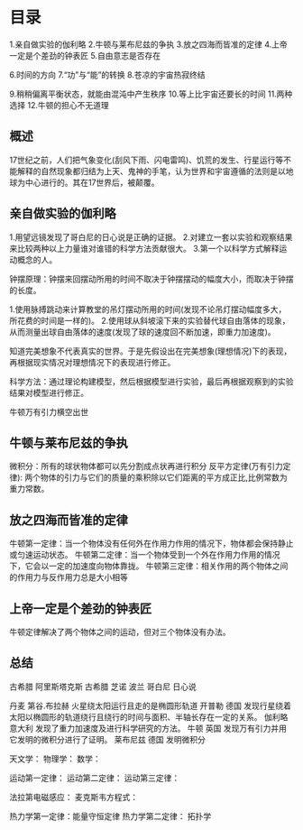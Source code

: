# 目录
1.亲自做实验的伽利略
2.牛顿与莱布尼兹的争执
3.放之四海而皆准的定律
4.上帝一定是个差劲的钟表匠
5.自由意志是否存在

6.时间的方向
7.“功”与“能”的转换
8.苍凉的宇宙热寂终结

9.稍稍偏离平衡状态，就能由混沌中产生秩序
10.等上比宇宙还要长的时间
11.两种选择
12.牛顿的担心不无道理

## 概述
17世纪之前，人们把气象变化(刮风下雨、闪电雷鸣)、饥荒的发生、行星运行等不能解释的自然现象都归结为上天、鬼神的手笔，认为世界和宇宙遵循的法则是以地球为中心进行的。其在17世界后，被颠覆。

## 亲自做实验的伽利略
1.用望远镜发现了哥白尼的日心说是正确的证据。
2.对建立一套以实验和观察结果来比较两种以上力量谁对谁错的科学方法贡献很大。
3.第一个以科学方式解释运动概念的人。

钟摆原理：钟摆来回摆动所用的时间不取决于钟摆摆动的幅度大小，而取决于钟摆的长度。

1.使用脉搏跳动来计算教堂的吊灯摆动所用的时间(发现不论吊灯摆动幅度多大，所花费的时间是一样的)。
2.使用球从斜坡滚下来的实验替代球自由落体的现象，从而测量出球自由落体的速度(发现了球的速度回不断加速，即重力加速度)。

知道完美想象不代表真实的世界。于是先假设出在完美想象(理想情况)下的表现，再根据现实情况对理想情况下的表现进行修正。

科学方法：通过理论构建模型，然后根据模型进行实验，最后再根据观察到的实验结果对模型进行修正。

牛顿万有引力横空出世

## 牛顿与莱布尼兹的争执
微积分：所有的球状物体都可以先分割成点状再进行积分
反平方定律(万有引力定律): 两个物体的引力与它们的质量的乘积除以它们距离的平方成正比,比例常数为重力常数。

## 放之四海而皆准的定律
牛顿第一定律：当一个物体没有任何外在作用力作用的情况下，物体都会保持静止或匀速运动状态。
牛顿第二定律：当一个物体受到一个外在作用力作用的情况下，它会以一定的加速度向物体靠拢。
牛顿第三定律：相关作用的两个物体之间的作用力与反作用力总是大小相等

## 上帝一定是个差劲的钟表匠
牛顿定律解决了两个物体之间的运动，但对三个物体没有办法。
## 总结
古希腊  阿里斯塔克斯
古希腊  芝诺
波兰    哥白尼 日心说

丹麦    第谷.布拉赫  火星绕太阳运行且走的是椭圆形轨道
开普勒  德国  发现行星绕着太阳以椭圆形的轨道绕行且绕行的时间与面积、半轴长存在一定的关系。
伽利略  意大利 发现了重力加速度及进行科学研究的方法。
牛顿    英国  发现万有引力并用它发明的微积分进行了证明。
莱布尼兹 德国  发明微积分

天文学：
物理学：
数学：

运动第一定律：
运动第二定律：
运动第三定律：

法拉第电磁感应：
麦克斯韦方程式：

热力学第一定律：能量守恒定律
热力学第二定律：
拓扑学